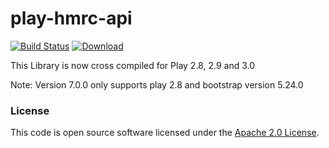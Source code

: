 
# play-hmrc-api

[![Build Status](https://travis-ci.org/hmrc/play-hmrc-api.svg?branch=master)](https://travis-ci.org/hmrc/play-hmrc-api) [ ![Download](https://api.bintray.com/packages/hmrc/releases/play-hmrc-api/images/download.svg) ](https://bintray.com/hmrc/releases/play-hmrc-api/_latestVersion)

This Library is now cross compiled for Play 2.8, 2.9 and 3.0

Note: Version 7.0.0 only supports play 2.8 and bootstrap version 5.24.0


### License

This code is open source software licensed under the [Apache 2.0 License]("http://www.apache.org/licenses/LICENSE-2.0.html").
    